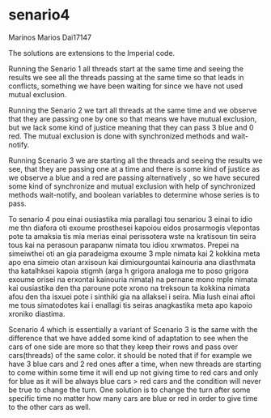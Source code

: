 # senario4
Marinos Marios Dai17147 

The solutions are extensions to the Imperial code.

Running the Senario 1 all threads start at the same time and seeing the results
we see all the threads passing at the same time so that leads in conflicts,
something we have been waiting for since we have not used mutual exclusion.

Running the Senario 2 we tart all threads at the same time and we observe that they are passing 
one by one so that means we have mutual exclusion, but we lack some kind of justice meaning that 
they can pass 3 blue and 0 red. The mutual exclusion is done with synchronized methods and wait-notify.

Running Scenario 3 we are starting all the threads and seeing the results we see, that they are passing
one at a time and there is some kind of justice as we observe a blue and a red are passing alternatively
, so we have secured some kind of synchronize and mutual exclusion with help of synchronized methods wait-notify, and
boolean variables to determine whose series is to pass.

To senario 4 pou einai ousiastika mia parallagi tou senariou 3 einai to idio me thn diafora oti
exoume prosthesei kapoiou eidos prosarmogis vlepontas pote ta amaksia tis mia merias einai 
perissotera wste na kratisoun tin seira tous kai na perasoun parapanw nimata tou idiou xrwmatos.
Prepei na simeiwthei oti an gia paradeigma exoume 3 mple nimata kai 2 kokkina meta apo ena simeio
otan arxisoun kai dimiourgountai kainouria ana diasthmata tha katalhksei kapoia stigmh (arga h
grigora analoga me to poso grigora exoume orisei na erxontai kainouria nimata) na pernane mono 
mple nimata kai ousiastika den tha paroune pote xrono na treksoun ta kokkina nimata afou den tha
isxuei pote i sinthiki gia na allaksei i seira. Mia lush einai aftoi me tous simatodotes kai i
enallagi tis seiras anagkastika meta apo kapoio xroniko diastima.

Scenario 4 which is essentially a variant of Scenario 3 is the same with the difference that we have added some kind of adaptation to see when the cars of one side are more so that they keep their rows and pass over cars(threads) of the same color. it should be noted that if for example we have 3 blue cars and 2 red ones after a time, when new threads are starting to come within some time it will end up not giving time to red cars and only for blue as it will be always blue cars > red cars and the condition will never be true to change the turn. One solution is to change the turn after some specific time no matter how many cars are blue or red in order to give time to the other cars as well.
